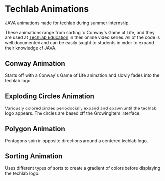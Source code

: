 # Techlab Animations
JAVA animations made for techlab during summer internship.

These animations range from sorting to Conway's Game of Life, and they are used at [TechLab Education](https://techlab.education) in their online video series. All of the code is well documented and can be easily taught to students in order to expand their knowledge of JAVA.

## Conway Animation

Starts off with a Conway's Game of Life animation and slowly fades into the techlab logo.

## Exploding Circles Animation

Variously colored circles periodocially expand and spawn until the techlab logo appears.
The circles are based off the GrowingItem interface.

## Polygon Animation

Pentagons spin in opposite directions around a centered techlab logo.

## Sorting Animation

Uses different types of sorts to create a gradient of colors before displaying the techlab logo.
